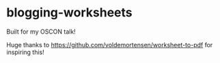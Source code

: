# blogging-worksheets

Built for my OSCON talk!

Huge thanks to https://github.com/voldemortensen/worksheet-to-pdf for inspiring this!
